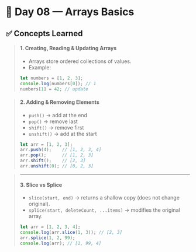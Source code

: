 # 📘 Day 08 — Arrays Basics

## ✅ Concepts Learned

> #### 1. Creating, Reading & Updating Arrays
>
> - Arrays store ordered collections of values.
> - Example:
> 
> ```js
> let numbers = [1, 2, 3];
> console.log(numbers[0]); // 1
> numbers[1] = 42; // update
> ```

> #### 2. Adding & Removing Elements
> 
> - `push()` → add at the end  
> - `pop()` → remove last  
> - `shift()` → remove first  
> - `unshift()` → add at the start  
> 
> ```js
> let arr = [1, 2, 3];
> arr.push(4);    // [1, 2, 3, 4]
> arr.pop();      // [1, 2, 3]
> arr.shift();    // [2, 3]
> arr.unshift(0); // [0, 2, 3]
> ```

> ---
> 
> #### 3. Slice vs Splice
> 
> - `slice(start, end)` → returns a shallow copy (does not change original).
> - `splice(start, deleteCount, ...items)` → modifies the original array.
> 
> ```js
> let arr = [1, 2, 3, 4];
> console.log(arr.slice(1, 3)); // [2, 3]
> arr.splice(1, 2, 99); 
> console.log(arr); // [1, 99, 4]
> ```
